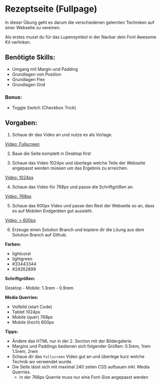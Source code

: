 # Rezeptseite (Fullpage)

In dieser Übung geht es darum die verschiedenen gelernten Techniken auf einer Webseite zu vereinen.

Als erstes musst du für das Lupensymbol in der Navbar dein Font Awesome Kit verlinken.

## Benötigte Skills:

- Umgang mit Margin und Padding
- Grundlagen von Position
- Grundlagen Flex
- Grundlagen Grid

### Bonus:

- Toggle Switch (Checkbox Trick)

## Vorgaben:

1. Schaue dir das Video an und nutze es als Vorlage.

[Video: Fullscreen](https://drive.google.com/file/d/1aYUK5Mi4RkKsFF9hndwDCL8-VjyII2fG/view?usp=drive_link)

2. Baue die Seite komplett in Desktop first

3. Schaue das Video 1024px und überlege welche Teile der Webseite angepasst werden müssen um das Ergebnis zu erreichen.

[Video: 1024px](https://drive.google.com/file/d/1lajfR6cBPte8nHvI1UzSQMbIbruAwJ_w/view?usp=drive_link)

4. Schaue das Video für 768px und passe die Schriftgrößen an.

[Video: 768px](https://drive.google.com/file/d/1TeJZBiWRlEKB6NEtXux5aZVXjG9rF4Hw/view?usp=drive_link)

5. Schaue das 600px Video und passe den Rest der Webseite so an, dass es auf Mobilen Endgeräten gut aussieht.

[Video: > 600px](https://drive.google.com/file/d/1FDX5QMH1pW3b2Z1ISLWZmFm-VAY2oS2U/view?usp=drive_link)

6. Erzeuge einen Solution Branch und kopiere dir die Löung aus dem Solution Branch auf Github.

**Farben:**

- lightcoral
- lightgreen
- #33443344
- #24262899

**Schriftgrößen:**

Desktop - Mobile: 1.3rem - 0.9rem

**Media Querries:**

- Vollbild (start Code)
- Tablet 1024px
- Mobile (quer) 768px
- Mobile (hoch) 600px

**Tipps:**

- Ändere das HTML nur in der 2. Section mit der Bildergalerie.
- Margins und Paddings bedienen sich folgender Größen: 0.5rem, 1rem 1.5rem, 2rem
- Schaue dir das `Fullscreen` Video gut an und überlege kurz welche Technik wo verwendet wurde.
- Die Seite lässt sich mit maximal 240 zeilen CSS aufbauen inkl. Media Querries.
  - in der 768px Querrie muss nur eine Font-Size angepasst werden
